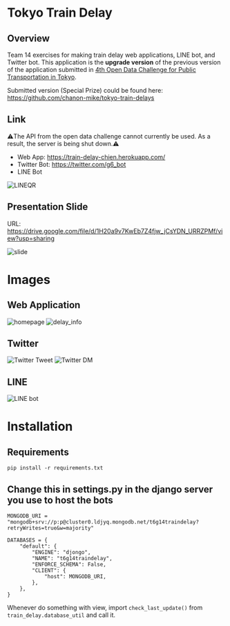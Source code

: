 # Tokyo Train Delay

## Overview

Team 14 exercises for making train delay web applications, LINE bot, and Twitter bot. This application is the **upgrade version** of the previous version of the application submitted in [4th Open Data Challenge for Public Transportation in Tokyo](https://tokyochallenge.odpt.org/index.html). 

Submitted version (Special Prize) could be found here: https://github.com/chanon-mike/tokyo-train-delays

## Link
⚠️The API from the open data challenge cannot currently be used. As a result, the server is being shut down.⚠️
- Web App: https://train-delay-chien.herokuapp.com/
- Twitter Bot: https://twitter.com/g6_bot
- LINE Bot
  
![LINEQR](https://user-images.githubusercontent.com/85671768/148489924-081a7f8a-f8f1-404d-8670-4106b0693459.png)

## Presentation Slide

URL: https://drive.google.com/file/d/1H20a9v7KwEb7Z4fjw_jCsYDN_URRZPMf/view?usp=sharing

![slide](https://github.com/chanon-mike/train-delay-team14/assets/27944646/b73804fa-d0f6-4a28-9ddf-50af26a4a588)

# Images

## Web Application
![homepage](https://github.com/chanon-lim/team14-g6-train-delay/assets/85671768/8fa8c5fe-c967-4a0b-b2f8-17bd3ae2adca)
![delay_info](https://github.com/chanon-lim/team14-g6-train-delay/assets/85671768/659c5fe2-7207-47fd-888e-cf9824b640e0)
## Twitter
![Twitter Tweet](https://github.com/chanon-mike/train-delay-team14/assets/27944646/205eac77-d164-4c50-b72b-91e62f72bcb4)
![Twitter DM](https://github.com/chanon-mike/train-delay-team14/assets/27944646/3c47bf6a-2559-4af0-a317-72adc19b680e)
## LINE
![LINE bot](https://github.com/chanon-mike/train-delay-team14/assets/27944646/59ad7217-a513-4242-9e6a-84298fce9716)


# Installation 

## Requirements

```
pip install -r requirements.txt
```

## Change this in settings.py in the django server you use to host the bots

```
MONGODB_URI = "mongodb+srv://p:p@cluster0.ldjyq.mongodb.net/t6g14traindelay?retryWrites=true&w=majority"

DATABASES = {
    "default": {
        "ENGINE": "djongo",
        "NAME": "t6g14traindelay",
        "ENFORCE_SCHEMA": False,
        "CLIENT": {
            "host": MONGODB_URI,
        },
    },
}
```

Whenever do something with view, import `check_last_update()` from `train_delay.database_util` and call it.
